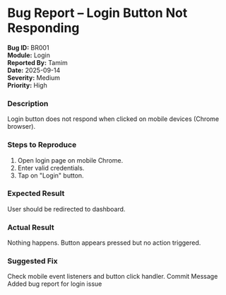 #  Bug Report – Login Button Not Responding

**Bug ID:** BR001  
**Module:** Login  
**Reported By:** Tamim  
**Date:** 2025-09-14  
**Severity:** Medium  
**Priority:** High  

###  Description
Login button does not respond when clicked on mobile devices (Chrome browser).

### Steps to Reproduce
1. Open login page on mobile Chrome.
2. Enter valid credentials.
3. Tap on "Login" button.

###  Expected Result
User should be redirected to dashboard.

###  Actual Result
Nothing happens. Button appears pressed but no action triggered.

### Suggested Fix
Check mobile event listeners and button click handler.
Commit Message
Added bug report for login issue
  
